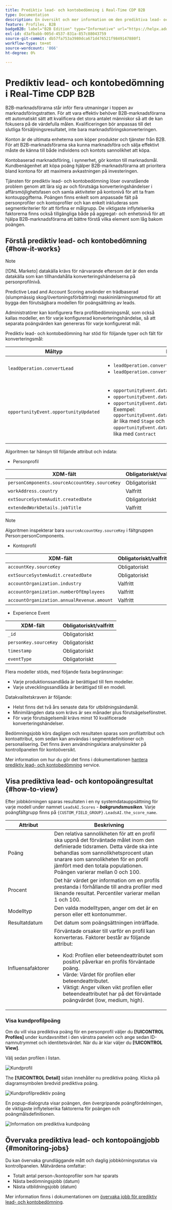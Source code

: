 ```yaml
---
title: Prediktiv lead- och kontobedömning i Real-Time CDP B2B
type: Documentation
description: En översikt och mer information om den prediktiva lead- och kontopoängsfunktionen i Experience Platform CDP B2B.
feature: Profiles, B2B
badgeB2B: label="B2B Edition" type="Informative" url="https://helpx.adobe.com/legal/product-descriptions/real-time-customer-data-platform-b2b-edition-prime-and-ultimate-packages.html newtab=true"
exl-id: d3afbabb-005d-4537-831a-857c88043759
source-git-commit: db57fa753a3980dca671d476521f9849147880f1
workflow-type: tm+mt
source-wordcount: '866'
ht-degree: 0%

---
```


# Prediktiv lead- och kontobedömning i Real-Time CDP B2B

B2B-marknadsförarna står inför flera utmaningar i toppen av marknadsföringstratten. För att vara effektiv behöver B2B-marknadsförarna ett automatiskt sätt att kvalificera det stora antalet människor så att de kan fokusera på de värdefulla målen. Kvalificeringen bör anpassas till det slutliga försäljningsresultatet, inte bara marknadsföringskonverteringen.

Konton är de ultimata enheterna som köper produkter och tjänster från B2B. För att B2B-marknadsförarna ska kunna marknadsföra och sälja effektivt måste de känna till både individens och kontots sannolikhet att köpa.

Kontobaserad marknadsföring, i synnerhet, gör konton till marknadsmål. Kundbenägenhet att köpa poäng hjälper B2B-marknadsförarna att prioritera bland kontona för att maximera avkastningen på investeringen.

Tjänsten för prediktiv lead- och kontobedömning löser ovanstående problem genom att lära sig av och förutsäga konverteringshändelser i affärsmöjlighetsfasen och samla aktiviteter på kontonivå för att ta fram kontouppgifterna. Poängen finns enkelt som anpassade fält på personprofiler och kontoprofiler och kan enkelt inkluderas som segmentkriterier för att förfina er målgrupp. De viktigaste inflytelserika faktorerna finns också tillgängliga både på aggregat- och enhetsnivå för att hjälpa B2B-marknadsförarna att bättre förstå vilka element som låg bakom poängen.

## Förstå prediktiv lead- och kontobedömning {#how-it-works}

>[!NOTE]
>
>[!DNL Marketo] datakälla krävs för närvarande eftersom det är den enda datakälla som kan tillhandahålla konverteringshändelserna på personprofilnivå.

Predictive Lead and Account Scoring använder en trädbaserad (slumpmässig skog/övertoningsförbättring) maskininlärningsmetod för att bygga den förutsägbara modellen för poängsättning av leads.

Administratörer kan konfigurera flera profilbedömningsmål, som också kallas modeller, en för varje konfigurerad konverteringshändelse, så att separata poängvärden kan genereras för varje konfigurerat mål.

Prediktiv lead- och kontobedömning har stöd för följande typer och fält för konverteringsmål:

| Måltyp | Fält |
| --- | --- |
| `leadOperation.convertLead` | <ul><li>`leadOperation.convertLead.convertedStatus`</li><li>`leadOperation.convertLead.assignTo`</li></ul> |
| `opportunityEvent.opportunityUpdated` | <ul><li>`opportunityEvent.dataValueChanges.attributeName`</li><li>`opportunityEvent.dataValueChanges.newValue`</li><li>`opportunityEvent.dataValueChanges.oldValue`</li>Exempel: `opportunityEvent.dataValueChanges.attributeName` är lika med `Stage` och `opportunityEvent.dataValueChanges.newValue` är lika med `Contract`</ul> |

Algoritmen tar hänsyn till följande attribut och indata:

* Personprofil

| XDM-fält | Obligatoriskt/valfritt |
| --- | --- |
| `personComponents.sourceAccountKey.sourceKey` | Obligatoriskt |
| `workAddress.country` | Valfritt |
| `extSourceSystemAudit.createdDate` | Obligatoriskt |
| `extendedWorkDetails.jobTitle` | Valfritt |

>[!NOTE]
> 
>Algoritmen inspekterar bara `sourceAccountKey.sourceKey` i fältgruppen Person:personComponents.

* Kontoprofil

| XDM-fält | Obligatoriskt/valfritt |
| --- | --- |
| `accountKey.sourceKey` | Obligatoriskt |
| `extSourceSystemAudit.createdDate` | Obligatoriskt |
| `accountOrganization.industry` | Valfritt |
| `accountOrganization.numberOfEmployees` | Valfritt |
| `accountOrganization.annualRevenue.amount` | Valfritt |

* Experience Event

| XDM-fält | Obligatoriskt/valfritt |
| --- | --- |
| `_id` | Obligatoriskt |
| `personKey.sourceKey` | Obligatoriskt |
| `timestamp` | Obligatoriskt |
| `eventType` | Obligatoriskt |

Flera modeller stöds, med följande fasta begränsningar:

* Varje produktionssandlåda är berättigad till fem modeller.
* Varje utvecklingssandlåda är berättigad till en modell.

Datakvalitetskraven är följande:

* Helst finns det två års senaste data för utbildningsändamål.
* Minimilängden data som krävs är sex månader plus förutsägelsefönstret.
* För varje förutsägelsemål krävs minst 10 kvalificerade konverteringshändelser.

Bedömningsjobb körs dagligen och resultaten sparas som profilattribut och kontoattribut, som sedan kan användas i segmentdefinitioner och personalisering. Det finns även användningsklara analysinsikter på kontrollpanelen för kontoöversikt.

Mer information om hur du gör det finns i dokumentationen [hantera prediktiv lead- och kontobedömning](/help/rtcdp/b2b-ai-ml-services/manage-predictive-lead-and-account-scoring.md) service.

## Visa prediktiva lead- och kontopoängresultat {#how-to-view}

Efter jobbkörningen sparas resultaten i en ny systemdatauppsättning för varje modell under namnet `LeadsAI.Scores` - ***bakgrundsmusiken***. Varje poängfältgrupp finns på `{CUSTOM_FIELD_GROUP}.LeadsAI.the_score_name`.

| Attribut | Beskrivning |
| --- | --- |
| Poäng | Den relativa sannolikheten för att en profil ska uppnå det förväntade målet inom den definierade tidsramen. Detta värde ska inte behandlas som sannolikhetsprocent utan snarare som sannolikheten för en profil jämfört med den totala populationen. Poängen varierar mellan 0 och 100. |
| Procent | Det här värdet ger information om en profils prestanda i förhållande till andra profiler med liknande resultat. Percentiler varierar mellan 1 och 100. |
| Modelltyp | Den valda modelltypen, anger om det är en person eller ett kontonummer. |
| Resultatdatum | Det datum som poängsättningen inträffade. |
| Influensafaktorer | Förväntade orsaker till varför en profil kan konverteras. Faktorer består av följande attribut:<ul><li>Kod: Profilen eller beteendeattributet som positivt påverkar en profils förväntade poäng.</li><li>Värde: Värdet för profilen eller beteendeattributet.</li><li>Viktigt: Anger vilken vikt profilen eller beteendeattributet har på det förväntade poängvärdet (low, medium, high).</li></ul> |

### Visa kundprofilpoäng

Om du vill visa prediktiva poäng för en personprofil väljer du **[!UICONTROL Profiles]** under kundavsnittet i den vänstra panelen och ange sedan ID-namnutrymmet och identitetsvärdet. När du är klar väljer du **[!UICONTROL View]**.

Välj sedan profilen i listan.

![Kundprofil](/help/rtcdp/accounts/images/b2b-view-customer-profile.png)

The **[!UICONTROL Detail]** sidan innehåller nu prediktiva poäng. Klicka på diagramsymbolen bredvid prediktiva poäng.

![Kundprofilprediktiv poäng](/help/rtcdp/accounts/images/b2b-view-customer-profile-predictive-score.png)

En popup-dialogruta visar poängen, den övergripande poängfördelningen, de viktigaste inflytelserika faktorerna för poängen och poängmålsdefinitionen.

![Information om prediktiva kundpoäng](/help/rtcdp/accounts/images/b2b-view-customer-profile-predictive-score-details.png)

## Övervaka prediktiva lead- och kontopoängjobb {#monitoring-jobs}

Du kan övervaka grundläggande mått och daglig jobbkörningsstatus via kontrollpanelen. Mätvärdena omfattar:

* Totalt antal person-/kontoprofiler som har sparats
* Nästa bedömningsjobb (datum)
* Nästa utbildningsjobb (datum)

Mer information finns i dokumentationen om [övervaka jobb för prediktiv lead- och kontobedömning](/help/dataflows/ui/b2b/monitor-profile-enrichment.md).
